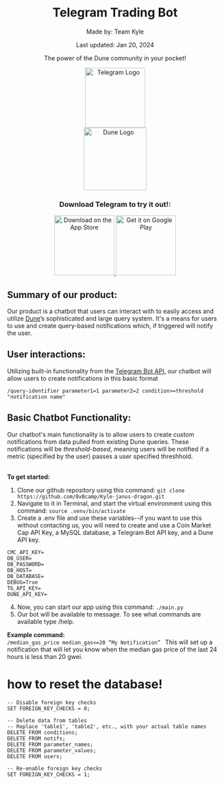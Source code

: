 <h1 align="center">Telegram Trading Bot</h1> 
<div align="center">
  <p>Made by: Team Kyle</p>
  <p>Last updated: Jan 20, 2024</p>
  <p>The power of the Dune community in your pocket!</p>
  <div style="display: flex; align-items: center; justify-content: center; flex-direction: column;">
    <a href="https://telegram.org/">
    <img alt="Telegram Logo" src="https://upload.wikimedia.org/wikipedia/commons/thumb/8/82/Telegram_logo.svg/2048px-Telegram_logo.svg.png" width="140">
    </a>
    <a href="https://dune.com/">
      <img alt="Dune Logo" src="https://cdn-images.himalayas.app/d05wh7oxdola32ep86joa8x0wzhc" width="146">
    </a>
  </div>
  <h3>Download Telegram to try it out!:</h3>
</div>

<div align="center">
  <a href="https://apps.apple.com/us/app/telegram-messenger/id686449807">
    <img alt="Download on the App Store" title="App Store" src="http://i.imgur.com/0n2zqHD.png" width="140">
  </a>

  <a href="https://play.google.com/store/apps/details?id=org.telegram.messenger&hl=en_US&gl=US&pli=1">
    <img alt="Get it on Google Play" title="Google Play" src="http://i.imgur.com/mtGRPuM.png" width="140">
  </a>
<!--   <h4>Begin messaging our bot with this handle: @b97cfb452bebb5efbot</h4>
  <h4>
    Or simply follow this link: <a href="https://t.me/b97cfb452bebb5efbot">Telegram Trading Bot</a>
  </h4> -->
</div>

## Summary of our product:
Our product is a chatbot that users can interact with to easily access and utilize [Dune](https://dune.com/)’s sophisticated and large query system. It's a means for users to use and create query-based notifications which, if triggered will notify the user.

## User interactions:
Utilizing built-in functionality from the [Telegram Bot API](https://core.telegram.org/bots/api), our chatbot will allow users to create notifications in this basic format
```
/query-identifier parameter1=1 parameter2=2 condition>=threshold "notification name"
```

## Basic Chatbot Functionality:
Our chatbot's main functionality is to allow users to create custom notifications from data pulled from existing Dune queries. These notifications will be _threshold-based_, meaning users will be notified if a metric (specified by the user) passes a user specified threshhold. <br/><br/>

**To get started:** <br/>
1. Clone our github repository using this command: 
``` git clone https://github.com/0xBcamp/Kyle-janus-dragon.git ```
2. Navigate to it in Terminal, and start the virtual environment using this command:
``` source .venv/bin/activate ```
3. Create a .env file and use these variables--if you want to use this without contacting us, you will need to create and use a Coin Market Cap API Key, a MySQL database, a Telegram Bot API key, and a Dune API key. 
```
CMC_API_KEY=
DB_USER=
DB_PASSWORD=
DB_HOST=
DB_DATABASE=
DEBUG=True
TG_API_KEY=
DUNE_API_KEY=
```
4. Now, you can start our app using this command:
``` ./main.py ```
5. Our bot will be available to message. To see what commands are available type /help.

**Example command:** <br/>
```/median_gas_price median_gas<=20 “My Notification” ```
This will set up a notification that will let you know when the median gas price of the last 24 hours is less than 20 gwei.

# how to reset the database!
```
-- Disable foreign key checks
SET FOREIGN_KEY_CHECKS = 0;

-- Delete data from tables
-- Replace 'table1', 'table2', etc., with your actual table names
DELETE FROM conditions;
DELETE FROM notifs;
DELETE FROM parameter_names;
DELETE FROM parameter_values;
DELETE FROM users;

-- Re-enable foreign key checks
SET FOREIGN_KEY_CHECKS = 1;
```
